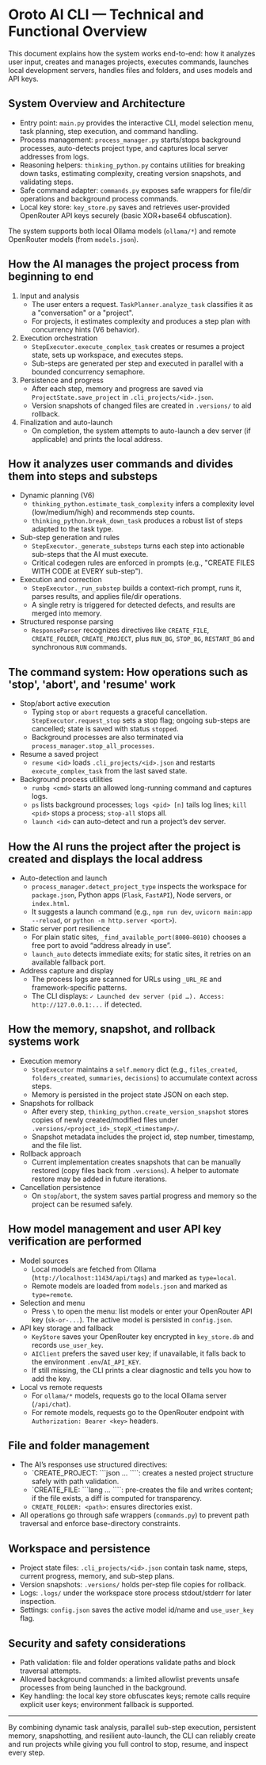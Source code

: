 # Oroto AI CLI — Technical and Functional Overview

This document explains how the system works end-to-end: how it analyzes user input, creates and manages projects, executes commands, launches local development servers, handles files and folders, and uses models and API keys.

## System Overview and Architecture
- Entry point: `main.py` provides the interactive CLI, model selection menu, task planning, step execution, and command handling.
- Process management: `process_manager.py` starts/stops background processes, auto-detects project type, and captures local server addresses from logs.
- Reasoning helpers: `thinking_python.py` contains utilities for breaking down tasks, estimating complexity, creating version snapshots, and validating steps.
- Safe command adapter: `commands.py` exposes safe wrappers for file/dir operations and background process commands.
- Local key store: `key_store.py` saves and retrieves user-provided OpenRouter API keys securely (basic XOR+base64 obfuscation).

The system supports both local Ollama models (`ollama/*`) and remote OpenRouter models (from `models.json`).

## How the AI manages the project process from beginning to end
1. Input and analysis
   - The user enters a request. `TaskPlanner.analyze_task` classifies it as a "conversation" or a "project".
   - For projects, it estimates complexity and produces a step plan with concurrency hints (V6 behavior).
2. Execution orchestration
   - `StepExecutor.execute_complex_task` creates or resumes a project state, sets up workspace, and executes steps.
   - Sub-steps are generated per step and executed in parallel with a bounded concurrency semaphore.
3. Persistence and progress
   - After each step, memory and progress are saved via `ProjectState.save_project` in `.cli_projects/<id>.json`.
   - Version snapshots of changed files are created in `.versions/` to aid rollback.
4. Finalization and auto-launch
   - On completion, the system attempts to auto-launch a dev server (if applicable) and prints the local address.

## How it analyzes user commands and divides them into steps and substeps
- Dynamic planning (V6)
  - `thinking_python.estimate_task_complexity` infers a complexity level (low/medium/high) and recommends step counts.
  - `thinking_python.break_down_task` produces a robust list of steps adapted to the task type.
- Sub-step generation and rules
  - `StepExecutor._generate_substeps` turns each step into actionable sub-steps that the AI must execute.
  - Critical codegen rules are enforced in prompts (e.g., "CREATE FILES WITH CODE at EVERY sub-step").
- Execution and correction
  - `StepExecutor._run_substep` builds a context-rich prompt, runs it, parses results, and applies file/dir operations.
  - A single retry is triggered for detected defects, and results are merged into memory.
- Structured response parsing
  - `ResponseParser` recognizes directives like `CREATE_FILE`, `CREATE_FOLDER`, `CREATE_PROJECT`, plus `RUN_BG`, `STOP_BG`, `RESTART_BG` and synchronous `RUN` commands.

## The command system: How operations such as 'stop', 'abort', and 'resume' work
- Stop/abort active execution
  - Typing `stop` or `abort` requests a graceful cancellation. `StepExecutor.request_stop` sets a stop flag; ongoing sub-steps are cancelled; state is saved with status `stopped`.
  - Background processes are also terminated via `process_manager.stop_all_processes`.
- Resume a saved project
  - `resume <id>` loads `.cli_projects/<id>.json` and restarts `execute_complex_task` from the last saved state.
- Background process utilities
  - `runbg <cmd>` starts an allowed long-running command and captures logs.
  - `ps` lists background processes; `logs <pid> [n]` tails log lines; `kill <pid>` stops a process; `stop-all` stops all.
  - `launch <id>` can auto-detect and run a project’s dev server.

## How the AI runs the project after the project is created and displays the local address
- Auto-detection and launch
  - `process_manager.detect_project_type` inspects the workspace for `package.json`, Python apps (`Flask`, `FastAPI`), Node servers, or `index.html`.
  - It suggests a launch command (e.g., `npm run dev`, `uvicorn main:app --reload`, or `python -m http.server <port>`).
- Static server port resilience
  - For plain static sites, `_find_available_port(8000–8010)` chooses a free port to avoid “address already in use”.
  - `launch_auto` detects immediate exits; for static sites, it retries on an available fallback port.
- Address capture and display
  - The process logs are scanned for URLs using `_URL_RE` and framework-specific patterns.
  - The CLI displays: `✓ Launched dev server (pid …). Access: http://127.0.0.1:...` if detected.

## How the memory, snapshot, and rollback systems work
- Execution memory
  - `StepExecutor` maintains a `self.memory` dict (e.g., `files_created`, `folders_created`, `summaries`, `decisions`) to accumulate context across steps.
  - Memory is persisted in the project state JSON on each step.
- Snapshots for rollback
  - After every step, `thinking_python.create_version_snapshot` stores copies of newly created/modified files under `.versions/<project_id>_stepX_<timestamp>/`.
  - Snapshot metadata includes the project id, step number, timestamp, and the file list.
- Rollback approach
  - Current implementation creates snapshots that can be manually restored (copy files back from `.versions`). A helper to automate restore may be added in future iterations.
- Cancellation persistence
  - On `stop`/`abort`, the system saves partial progress and memory so the project can be resumed safely.

## How model management and user API key verification are performed
- Model sources
  - Local models are fetched from Ollama (`http://localhost:11434/api/tags`) and marked as `type=local`.
  - Remote models are loaded from `models.json` and marked as `type=remote`.
- Selection and menu
  - Press `\` to open the menu: list models or enter your OpenRouter API key (`sk-or-...`). The active model is persisted in `config.json`.
- API key storage and fallback
  - `KeyStore` saves your OpenRouter key encrypted in `key_store.db` and records `use_user_key`.
  - `AIClient` prefers the saved user key; if unavailable, it falls back to the environment `.env`/`AI_API_KEY`.
  - If still missing, the CLI prints a clear diagnostic and tells you how to add the key.
- Local vs remote requests
  - For `ollama/*` models, requests go to the local Ollama server (`/api/chat`).
  - For remote models, requests go to the OpenRouter endpoint with `Authorization: Bearer <key>` headers.

## File and folder management
- The AI’s responses use structured directives:
  - `CREATE_PROJECT: <name>```json ... ````: creates a nested project structure safely with path validation.
  - `CREATE_FILE: <path>```lang ... ````: pre-creates the file and writes content; if the file exists, a diff is computed for transparency.
  - `CREATE_FOLDER: <path>`: ensures directories exist.
- All operations go through safe wrappers (`commands.py`) to prevent path traversal and enforce base-directory constraints.

## Workspace and persistence
- Project state files: `.cli_projects/<id>.json` contain task name, steps, current progress, memory, and sub-step plans.
- Version snapshots: `.versions/` holds per-step file copies for rollback.
- Logs: `.logs/` under the workspace store process stdout/stderr for later inspection.
- Settings: `config.json` saves the active model id/name and `use_user_key` flag.

## Security and safety considerations
- Path validation: file and folder operations validate paths and block traversal attempts.
- Allowed background commands: a limited allowlist prevents unsafe processes from being launched in the background.
- Key handling: the local key store obfuscates keys; remote calls require explicit user keys; environment fallback is supported.

---
By combining dynamic task analysis, parallel sub-step execution, persistent memory, snapshotting, and resilient auto-launch, the CLI can reliably create and run projects while giving you full control to stop, resume, and inspect every step.